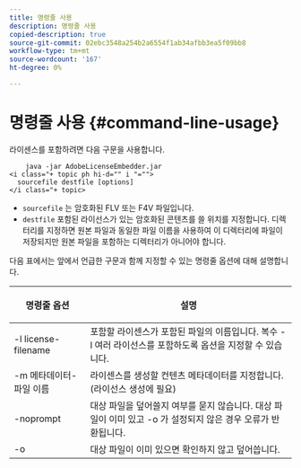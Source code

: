 ```yaml
---
title: 명령줄 사용
description: 명령줄 사용
copied-description: true
source-git-commit: 02ebc3548a254b2a6554f1ab34afbb3ea5f09bb8
workflow-type: tm+mt
source-wordcount: '167'
ht-degree: 0%

---
```


# 명령줄 사용 {#command-line-usage}

라이센스를 포함하려면 다음 구문을 사용합니다.

```
    java -jar AdobeLicenseEmbedder.jar  
<i class="+ topic ph hi-d="" i "="">
  sourcefile destfile [options] 
</i class="+ topic>
```

* `sourcefile` 는 암호화된 FLV 또는 F4V 파일입니다.
* `destfile` 포함된 라이선스가 있는 암호화된 콘텐츠를 쓸 위치를 지정합니다. 디렉터리를 지정하면 원본 파일과 동일한 파일 이름을 사용하여 이 디렉터리에 파일이 저장되지만 원본 파일을 포함하는 디렉터리가 아니어야 합니다.

다음 표에서는 앞에서 언급한 구문과 함께 지정할 수 있는 명령줄 옵션에 대해 설명합니다.

<table frame="all" colsep="1" rowsep="1" class="+ topic/table adobe-d/table " id="table_hnl_2sy_n4"> 
 <thead class="- topic/thead "> 
  <tr rowsep="1" class="- topic/row "> 
   <th colname="1" class="- topic/entry entry"> <p class="- topic/p ">명령줄 옵션 </p> </th> 
   <th colname="2" class="- topic/entry entry"> <p class="- topic/p ">설명 </p> </th> 
  </tr> 
 </thead>
 <tbody class="- topic/tbody "> 
  <tr rowsep="1" class="- topic/row "> 
   <td colname="1" class="- topic/entry "> <span class="+ topic/ph pr-d/codeph codeph"> -l license-filename </span> </td> 
   <td colname="2" class="- topic/entry "> 포함할 라이센스가 포함된 파일의 이름입니다. 복수 <span class="codeph"> -l </span> 여러 라이선스를 포함하도록 옵션을 지정할 수 있습니다. </td> 
  </tr> 
  <tr rowsep="1" class="- topic/row "> 
   <td colname="1" class="- topic/entry "> <span class="+ topic/ph pr-d/codeph codeph"> -m 메타데이터-파일 이름 </span> </td> 
   <td colname="2" class="- topic/entry "> 라이센스를 생성할 컨텐츠 메타데이터를 지정합니다. (라이선스 생성에 필요) </td> 
  </tr> 
  <tr rowsep="1" class="- topic/row "> 
   <td colname="1" class="- topic/entry "> <span class="codeph"> -noprompt </span> </td> 
   <td colname="2" class="- topic/entry "> 대상 파일을 덮어쓸지 여부를 묻지 않습니다. 대상 파일이 이미 있고 <span class="codeph"> -o </span> 가 설정되지 않은 경우 오류가 반환됩니다. </td> 
  </tr> 
  <tr rowsep="0" class="- topic/row "> 
   <td colname="1" class="- topic/entry "> <span class="codeph"> -o </span> </td> 
   <td colname="2" class="- topic/entry "> 대상 파일이 이미 있으면 확인하지 않고 덮어씁니다. </td> 
  </tr> 
 </tbody> 
</table>
